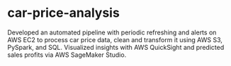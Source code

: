 # car-price-analysis
Developed an automated pipeline with periodic refreshing and alerts on AWS EC2 to process car price data, clean  and transform it using AWS S3, PySpark, and SQL. Visualized insights with AWS QuickSight and predicted sales  profits via AWS SageMaker Studio.
